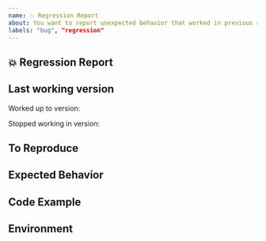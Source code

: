 ```yaml
---
name: 💥 Regression Report
about: You want to report unexpected behavior that worked in previous releases.
labels: "bug", "regression"
---
```


## 💥 Regression Report

<!--
  A clear and concise description of what the regression is.
-->

## Last working version

Worked up to version:

Stopped working in version:

## To Reproduce

<!--
  Steps to reproduce the behavior.
-->

## Expected Behavior

<!--
  A clear and concise description of what you expected to happen.
-->

## Code Example

<!--
  Please provide a link to a repository on GitHub, or
  provide a minimal code example that reproduces the problem.

  Issues without a reproduction link are likely to stall.
-->

## Environment

<!--
  Describe the environment and provide any configuration you've used to run Tartufo.
-->
